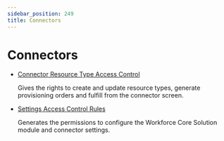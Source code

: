 ```yaml
---
sidebar_position: 249
title: Connectors
---
```


# Connectors

* [Connector Resource Type Access Control](connectorresourcetypeaccesscontrol/index)

  Gives the rights to create and update resource types, generate provisioning orders and fulfill from the connector screen.
* [Settings Access Control Rules](settingsaccesscontrolrules/index "Settings Access Control Rules")

  Generates the permissions to configure the Workforce Core Solution module and connector settings.